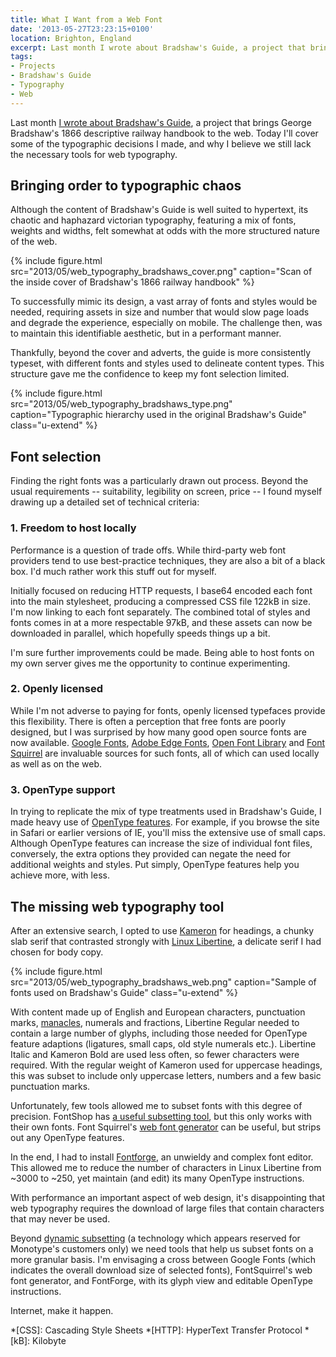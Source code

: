 ```yaml
---
title: What I Want from a Web Font
date: '2013-05-27T23:23:15+0100'
location: Brighton, England
excerpt: Last month I wrote about Bradshaw's Guide, a project that brings George Bradshaw's 1866 descriptive railway handbook to the web. Today I'll cover some of the typographic decisions I made, and how they lead me to believe that we still lack the necessary tools for web typography.
tags:
- Projects
- Bradshaw's Guide
- Typography
- Web
---
```

Last month [I wrote about Bradshaw's Guide][1], a project that brings George Bradshaw's 1866 descriptive railway handbook to the web. Today I'll cover some of the typographic decisions I made, and why I believe we still lack the necessary tools for web typography.

## Bringing order to typographic chaos

Although the content of Bradshaw's Guide is well suited to hypertext, its chaotic and haphazard victorian typography, featuring a mix of fonts, weights and widths, felt somewhat at odds with the more structured nature of the web.

{% include figure.html
  src="2013/05/web_typography_bradshaws_cover.png"
  caption="Scan of the inside cover of Bradshaw's 1866 railway handbook"
%}

To successfully mimic its design, a vast array of fonts and styles would be needed, requiring assets in size and number that would slow page loads and degrade the experience, especially on mobile. The challenge then, was to maintain this identifiable aesthetic, but in a performant manner.

Thankfully, beyond the cover and adverts, the guide is more consistently typeset, with different fonts and styles used to delineate content types. This structure gave me the confidence to keep my font selection limited.

{% include figure.html
  src="2013/05/web_typography_bradshaws_type.png"
  caption="Typographic hierarchy used in the original Bradshaw's Guide"
  class="u-extend"
%}

## Font selection

Finding the right fonts was a particularly drawn out process. Beyond the usual requirements -- suitability, legibility on screen, price -- I found myself drawing up a detailed set of technical criteria:

### 1. Freedom to host locally

Performance is a question of trade offs. While third-party web font providers tend to use best-practice techniques, they are also a bit of a black box. I'd much rather work this stuff out for myself.

Initially focused on reducing HTTP requests, I base64 encoded each font into the main stylesheet, producing a compressed CSS file 122kB in size. I'm now linking to each font separately. The combined total of styles and fonts comes in at a more respectable 97kB, and these assets can now be downloaded in parallel, which hopefully speeds things up a bit.

I'm sure further improvements could be made. Being able to host fonts on my own server gives me the opportunity to continue experimenting.

### 2. Openly licensed

While I'm not adverse to paying for fonts, openly licensed typefaces provide this flexibility. There is often a perception that free fonts are poorly designed, but I was surprised by how many good open source fonts are now available. [Google Fonts][2], [Adobe Edge Fonts][3], [Open Font Library][4] and [Font Squirrel][5] are invaluable sources for such fonts, all of which can used locally as well as on the web.

### 3. OpenType support

In trying to replicate the mix of type treatments used in Bradshaw's Guide, I made heavy use of [OpenType features][6]. For example, if you browse the site in Safari or earlier versions of IE, you'll miss the extensive use of small caps. Although OpenType features can increase the size of individual font files, conversely, the extra options they provided can negate the need for additional weights and styles. Put simply, OpenType features help you achieve more, with less.

## The missing web typography tool

After an extensive search, I opted to use [Kameron][7] for headings, a chunky slab serif that contrasted strongly with [Linux Libertine][8], a delicate serif I had chosen for body copy.

{% include figure.html
  src="2013/05/web_typography_bradshaws_web.png"
  caption="Sample of fonts used on Bradshaw's Guide"
  class="u-extend"
%}

With content made up of English and European characters, punctuation marks, [manacles][9], numerals and fractions, Libertine Regular needed to contain a large number of glyphs, including those needed for OpenType feature adaptions (ligatures, small caps, old style numerals etc.). Libertine Italic and Kameron Bold are used less often, so fewer characters were required. With the regular weight of Kameron used for uppercase headings, this was subset to include only uppercase letters, numbers and a few basic punctuation marks.

Unfortunately, few tools allowed me to subset fonts with this degree of precision. FontShop has [a useful subsetting tool][10], but this only works with their own fonts. Font Squirrel's [web font generator][11] can be useful, but strips out any OpenType features.

In the end, I had to install [Fontforge][12], an unwieldy and complex font editor. This allowed me to reduce the number of characters in Linux Libertine from ~3000 to ~250, yet maintain (and edit) its many OpenType instructions.

With performance an important aspect of web design, it's disappointing that web typography requires the download of large files that contain characters that may never be used.

Beyond [dynamic subsetting][13] (a technology which appears reserved for Monotype's customers only) we need tools that help us subset fonts on a more granular basis. I'm envisaging a cross between Google Fonts (which indicates the overall download size of selected fonts), FontSquirrel's web font generator, and FontForge, with its glyph view and editable OpenType instructions.

Internet, make it happen.

[1]: /2013/04/bradshaws_guide/
[2]: http://www.google.com/fonts/
[3]: https://edgewebfonts.adobe.com
[4]: http://openfontlibrary.org
[5]: http://www.fontsquirrel.com
[6]: http://ie.microsoft.com/testdrive/graphics/opentype/opentype-fontbureau/index.html
[7]: http://www.fontsquirrel.com/fonts/kameron
[8]: http://www.linuxlibertine.org
[9]: https://en.wikipedia.org/wiki/Index_(typography)
[10]: http://www.subsetter.com
[11]: http://www.fontsquirrel.com/tools/webfont-generator
[12]: http://fontforge.org
[13]: http://blog.fonts.com/2012/03/27/dynamic-subsetting-for-dynamic-content/

*[CSS]: Cascading Style Sheets
*[HTTP]: HyperText Transfer Protocol
*[kB]: Kilobyte
